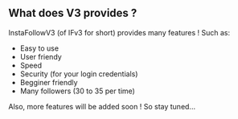 ## What does V3 provides ?

InstaFollowV3 (of IFv3 for short) provides many features ! Such as:
- Easy to use
- User friendy
- Speed
- Security (for your login credentials)
- Begginer friendly
- Many followers (30 to 35 per time)

Also, more features will be added soon ! So stay tuned...
